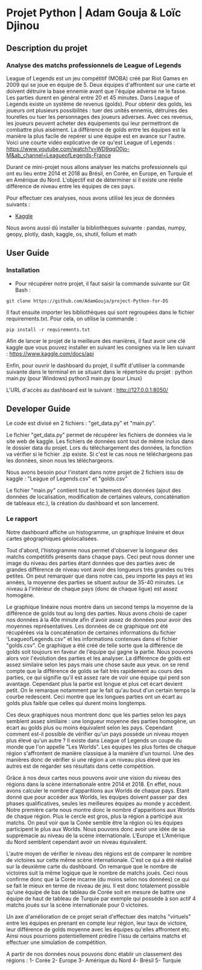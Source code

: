 # Projet Python | Adam Gouja & Loïc Djinou

## Description du projet
### Analyse des matchs professionnels de League of Legends 

League of Legends est un jeu compétitif (MOBA) créé par Riot Games en 2009 qui se joue en équipe de 5. Deux équipes d'affrontent sur une carte et doivent détruire la base ennemie avant que l'équipe adverse ne le fasse. Les parties durent en général entre 20 et 45 minutes. Dans League of Legends existe un système de revenus (golds). Pour obtenir des golds, les joueurs ont plusieurs possibilités : tuer des unités ennemis, détruires des tourelles ou tuer les personnages des joueurs adverses. Avec ces revenus, les joueurs peuvent acheter des équipements qui leur permettront de combattre plus aisément. La différence de golds entre les équipes est la manière la plus facile de repérer si une équipe est en avance sur l'autre.
Voici une courte vidéo explicative de ce qu'est League of Legends :
https://www.youtube.com/watch?v=WD9qgO0jo-M&ab_channel=LeagueofLegends-France

Durant ce mini-projet nous allons analyser les matchs professionnels qui ont eu lieu entre 2014 et 2018 au Brésil, en Corée, en Europe, en Turquie et en Amérique du Nord.
L'objectif est de déterminer si il existe une réelle différence de niveau entre les équipes de ces pays. 


Pour effectuer ces analyses, nous avons utilisé les jeux de données suivants :
* [Kaggle](https://www.kaggle.com/chuckephron/leagueoflegends)

Nous avons aussi dû installer la bibliothèques suivante : pandas, numpy, geopy, plotly, dash, kaggle, os, shutil, folium et math

## User Guide

### Installation

* Pour récupérer notre projet, il faut saisir la commande suivante sur Git Bash : 

```
git clone https://github.com/AdamGouja/project-Python-for-DS
```
Il faut ensuite importer les bibliothèques qui sont regroupées dans le fichier requirements.txt. Pour cela, on utilise la commande :

```
pip install -r requirements.txt 
```

Afin de lancer le projet de la meilleure des manières, il faut avoir une clé kaggle que vous pouvez installer en suivant les consignes via le lien suivant :
https://www.kaggle.com/docs/api

Enfin, pour ouvrir le dashboard du projet, il suffit d'utiliser la commande suivante dans le terminal en se situant dans le répertoire du projet :
python main.py (pour Windows)
python3 main.py (pour Linux)

L'URL d'accès au dashboard est le suivant :
http://127.0.0.1:8050/
 

## Developer Guide

Le code est divisé en 2 fichiers : "get_data.py" et "main.py".

Le fichier "get_data.py" permet de récupérer les fichiers de données via le site web de kaggle. Les fichiers de données sont tout de même inclus dans le dossier data du projet.
Lors du téléchargement des données, la fonction va vérifier si le fichier .zip existe. Si c'est le cas nous ne téléchargeons pas les données, sinon nous les téléchargeons. 

Nous avons besoin pour l'instant dans notre projet de 2 fichiers issu de kaggle : "League of Legends.csv" et "golds.csv"

Le fichier "main.py" contient tout le traitement des données (ajout des données de localisation, modification de certaines valeurs, concaténation de tableaux etc.), la création du dashboard et son lancement.

### Le rapport

Notre dashboard affiche un histogramme, un graphique linéaire et deux cartes géographiques géolocalisées.

Tout d'abord, l'histogramme nous permet d'observer la longueur des matchs compétitifs présents dans chaque pays. Ceci peut nous donner une image du niveau des parties étant données que des parties avec de grandes différence de niveau vont avoir des longueurs très grandes ou très petites. On peut remarquer que dans notre cas, peu importe les pays et les années, la moyenne des parties se situent autour de 35-40 minutes. Le niveau à l'intérieur de chaque pays (donc de chaque ligue) est assez homogène.

Le graphique linéaire nous montre dans un second temps la moyenne de la différence de golds tout au long des parties. Nous avons choisi de caper nos données à la 40e minute afin d'avoir assez de données pour avoir des moyennes représentatives. Les données de ce graphique ont été récupérées via la concaténation de certaines informations du fichier 'LeagueofLegends.csv" et les informations contenues dans el fichier "golds.csv". Ce graphique a été créé de telle sorte que la différence de golds soit toujours en faveur de l'équipe qui gagne la partie. Nous pouvons alors voir l'évolution des parties et les analyser. La différence de golds est assez similaire selon les pays mais une chose saute aux yeux. on se rend compte que la différence de golds se fait très rapidement au cours des parties, ce qui signifie qu'il est assez rare de voir une équipe qui perd son avantage. Cependant plus la partie est longue et plus cet écart devient petit. On le remarque notamment par le fait qu'au bout d'un certain temps la courbe redescent. Ceci montre que les longues parties ont un écart au golds plus faible que celles qui durent moins longtemps.

Ces deux graphiques nous montrent donc que les parties selon les pays semblent assez similaire : une longueur moyenne des parties homogène, un écart au golds plus ou moins équivalent selon les pays. Cependant comment est-il possible de vérifier qu'un pays possède un niveau moyen plus élevé qu'un autre ?
Il existe dans League of Legends un coupe du monde que l'on appelle "Les Worlds". Les équipes les plus fortes de chaque région s'affrontent de manière classique à la manière d'un tournoi.
Une des manières donc de vérifier si une région a un niveau plus élevé que les autres est de regarder ses résultats dans cette compétition.

Grâce à nos deux cartes nous pouvons avoir une vision du niveau des régions dans la scène internationale entre 2014 et 2018. En effet, nous avons calculer le nombre d'apparitions aux Worlds de chaque pays. Etant donné que pour accéder aux Worlds, les équipes doivent passer par des phases qualificatives, seules les meilleures équipes au monde y accèdent. 
Notre première carte nous montre donc le nombre d'apparitions aux Worlds de chaque région. Plus le cercle est gros, plus la région a participé aux matchs. On peut voir que la Corée semble être la région où les équipes participent le plus aux Worlds. Nous pouvons donc avoir une idée de sa supprémacie au niveau de la scène internationale. L'Europe et L'Amérique du Nord semblent cependant avoir un niveau équivalent.

L'autre moyen de vérifier le niveau des régions est de comparer le nombre de victoires sur cette même scène internationale. C'est ce qui a été réalisé sur la deuxième carte du dashboard.
On remarque que le nombre de victoires suit la même logique que le nombre de matchs joués. Ceci nous confirme donc que la Corée incarne (du moins selon nos données) ce qui se fait le mieux en terme de niveau de jeu. Il est donc totalement possible qu'une équipe de bas de tableau de Corée soit en mesure de battre une équipe de haut de tableau de Turquie par exemple qui possède à son actif 4 matchs joués sur la scène internationale pour 0 victoires.

Un axe d'amélioration de ce projet serait d'effectuer des matchs "virtuels" entre les équipes en prenant en compte leur région, leur taux de victoire, leur différence de golds moyenne avec les équipes qu'elles affrontent etc. Ainsi nous pourrions potentiellement prédire l'issu de certains matchs et effectuer une simulation de compétition.

A partir de nos données nous pouvons donc établir un classement des régions :
1- Corée
2- Europe
3- Amérique du Nord
4- Brésil
5- Turquie